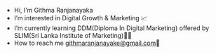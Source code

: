 -  Hi, I’m Githma Ranjanayaka
-  I’m interested in Digital Growth & Marketing 📈
-  I’m currently learning DDM(Diploma In Digital Marketing) offered by SLIM(Sri Lanka Institute of Marketing)🧑‍🎓
-  How to reach me githmaranjanayake@gmail.com📩

<!---
Githma-Ranjanayaka/Githma-Ranjanayaka is a ✨ special ✨ repository because its `README.md` (this file) appears on your GitHub profile.
You can click the Preview link to take a look at your changes.
--->
